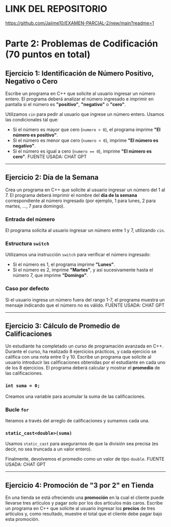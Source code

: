 # LINK DEL REPOSITORIO

https://github.com/Jaiime10/EXAMEN-PARCIAL-2/new/main?readme=1

# Parte 2: Problemas de Codificación (70 puntos en total)

## Ejercicio 1: Identificación de Número Positivo, Negativo o Cero

Escribe un programa en C++ que solicite al usuario ingresar un número entero. El programa deberá analizar el número ingresado e imprimir en pantalla si el número es **"positivo"**, **"negativo"** o **"cero"**.

Utilizamos `cin` para pedir al usuario que ingrese un número entero. Usamos las condicionales tal que:

- Si el número es mayor que cero (`numero > 0`), el programa imprime **"El número es positivo"**.
- Si el número es menor que cero (`numero < 0`), imprime **"El número es negativo"**.
- Si el número es igual a cero (`numero == 0`), imprime **"El número es cero"**.
FUENTE USADA: CHAT GPT
---

## Ejercicio 2: Día de la Semana

Crea un programa en C++ que solicite al usuario ingresar un número del 1 al 7. El programa deberá imprimir el nombre del **día de la semana** correspondiente al número ingresado (por ejemplo, 1 para lunes, 2 para martes, ..., 7 para domingo).

### Entrada del número

El programa solicita al usuario ingresar un número entre 1 y 7, utilizando `cin`.

### Estructura `switch`

Utilizamos una instrucción `switch` para verificar el número ingresado:

- Si el número es 1, el programa imprime **"Lunes"**.
- Si el número es 2, imprime **"Martes"**, y así sucesivamente hasta el número 7, que imprime **"Domingo"**.

### Caso por defecto

Si el usuario ingresa un número fuera del rango 1-7, el programa muestra un mensaje indicando que el número no es válido.
FUENTE USADA: CHAT GPT


---

## Ejercicio 3: Cálculo de Promedio de Calificaciones

Un estudiante ha completado un curso de programación avanzada en C++. Durante el curso, ha realizado 8 ejercicios prácticos, y cada ejercicio se califica con una nota entre 0 y 10. Escribe un programa que solicite al usuario introducir las calificaciones obtenidas por el estudiante en cada uno de los 8 ejercicios. El programa deberá calcular y mostrar el **promedio** de las calificaciones.

### `int suma = 0;`

Creamos una variable para acumular la suma de las calificaciones.

### Bucle `for`

Iteramos a través del arreglo de calificaciones y sumamos cada una.

### `static_cast<double>(suma)`

Usamos `static_cast` para asegurarnos de que la división sea precisa (es decir, no sea truncada a un valor entero).

Finalmente, devolvemos el promedio como un valor de tipo `double`.
FUENTE USADA: CHAT GPT

---

## Ejercicio 4: Promoción de "3 por 2" en Tienda

En una tienda se está ofreciendo una **promoción** en la cual el cliente puede llevarse tres artículos y pagar solo por los dos artículos más caros. Escribe un programa en C++ que solicite al usuario ingresar los **precios** de tres artículos y, como resultado, muestre el total que el cliente debe pagar bajo esta promoción.
